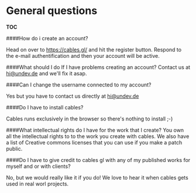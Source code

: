 # General questions

__TOC__

####How do i create an account?

Head on over to https://cables.gl/ and hit the register button. Respond to the e-mail authentification and then your account will be active.

####What should I do If I have problems creating an account?
Contact us at hi@undev.de and we'll fix it asap.

####Can I change the username connected to my account?

Yes but you have to contact us directly at hi@undev.de

####Do I have to install cables?

Cables runs exclusively in the browser so there's nothing to install ;-)

####What intellectual rights do I have for the work that I create?
You own all the intellectual rights to to the work you create with cables. We also have a list of Creative commons licenses that you can use if you make a patch public.

####Do I have to give credit to cables gl with any of my published works for myself and or with clients?

No, but we would really like it if you do! We love to hear it when cables gets used in real worl projects.
